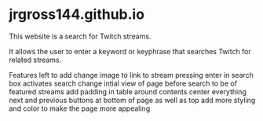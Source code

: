 # jrgross144.github.io

This website is a search for Twitch streams.

It allows the user to enter a keyword or keyphrase that searches Twitch for
  related streams.


Features left to add
  change image to link to stream
  pressing enter in search box activates search
  change intial view of page before search to be of featured streams
  add padding in table around contents
  center everything
  next and previous buttons at bottom of page as well as top
  add more styling and color to make the page more appealing
